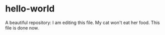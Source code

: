 # hello-world
A beautiful repository:
I am editing this file. My cat won't eat her food. This file is done now.
